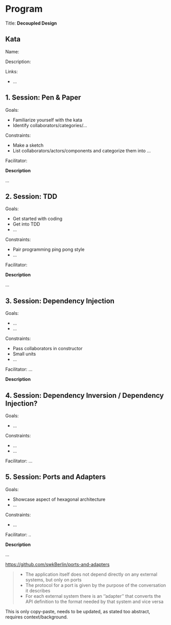 # Program

Title: **Decoupled Design**

## Kata

Name:

Description:

Links:
- ...

## 1. Session: Pen & Paper

Goals:
- Familiarize yourself with the kata
- Identify collaborators/categories/...

Constraints:
- Make a sketch
- List collaborators/actors/components and categorize them into ...

Facilitator:

**Description**

...

## 2. Session: TDD

Goals:
- Get started with coding
- Get into TDD
- ...

Constraints:
- Pair programming ping pong style
- ...

Facilitator:

**Description**

...

## 3. Session: Dependency Injection

Goals:
- ...
- ...

Constraints:
- Pass collaborators in constructor
- Small units
- ...

Facilitator: ...

**Description**

## 4. Session: Dependency Inversion / Dependency Injection?

Goals:
- ...

Constraints:
- ...
- ...

Facilitator: ...

## 5. Session: Ports and Adapters

Goals:
- Showcase aspect of hexagonal architecture
- ...

Constraints:
- ...

Facilitator: ..

**Description**

...

https://github.com/swkBerlin/ports-and-adapters

> - The application itself does not depend directly on any external systems, but only on ports
> - The protocol for a port is given by the purpose of the conversation it describes
> - For each external system there is an ‘’adapter’’ that converts the API definition to the format needed by that system and vice versa

This is only copy-paste, needs to be updated, as stated too abstract, requires context/background.
